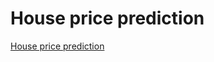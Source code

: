 # House price prediction
[House price prediction](https://www.kaggle.com/datasets/shree1992/housedata?select=data.csv)
